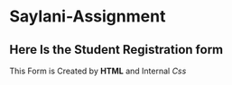 # Saylani-Assignment
## Here Is the Student Registration form 
This Form is Created by **HTML** and Internal *Css*
